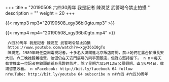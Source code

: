 +++
title = "20190508  六四30周年 我是記者 陳潤芝 武警喝令禁止拍攝 "
description = ""
weight = 20
+++

{{< mymp3 mp3="20190508_xgy36bi0gto.mp3" >}}

{{< mymp4 mp4="20190508_xgy36bi0gto.mp4" >}}

     六四30周年 我是記者 陳潤芝 武警喝令禁止拍攝 
     https://www.youtube.com/watch?v=xgy36bI0gTo 
     陳潤芝，1989年時任亞洲電視記者。十多名大漢闖進北京飯店房間，禁止她們在露台拍攝長安大街。六三晚她聽着槍聲，催促仍在天安門廣場的同事回飯店，但對方堅持留下。 n n＊每天都會推出一位記者在鏡頭前親身見證的影片，除了星期六及5月13日公眾假期，直至6月4日，敬請留意收看。 n nFacebook: http://bit.ly/facebook 64 follow nYouTube: http://bit.ly/youtube 64 subscribe n n#六四 #六四30周年 
